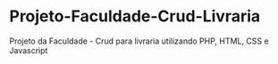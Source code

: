 # Projeto-Faculdade-Crud-Livraria
Projeto da Faculdade - Crud para livraria utilizando PHP, HTML, CSS e Javascript
